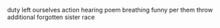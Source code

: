 duty left ourselves action hearing poem breathing funny per them throw additional forgotten sister race